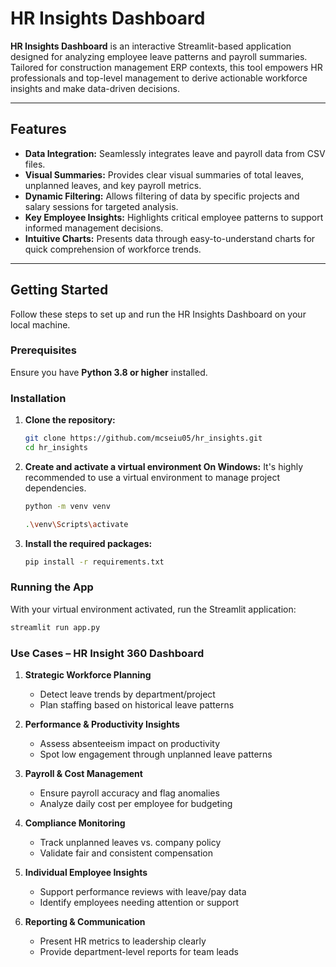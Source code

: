 # HR Insights Dashboard

**HR Insights Dashboard** is an interactive Streamlit-based application designed for analyzing employee leave patterns and payroll summaries. Tailored for construction management ERP contexts, this tool empowers HR professionals and top-level management to derive actionable workforce insights and make data-driven decisions.

---

## Features

* **Data Integration:** Seamlessly integrates leave and payroll data from CSV files.
* **Visual Summaries:** Provides clear visual summaries of total leaves, unplanned leaves, and key payroll metrics.
* **Dynamic Filtering:** Allows filtering of data by specific projects and salary sessions for targeted analysis.
* **Key Employee Insights:** Highlights critical employee patterns to support informed management decisions.
* **Intuitive Charts:** Presents data through easy-to-understand charts for quick comprehension of workforce trends.

---

## Getting Started

Follow these steps to set up and run the HR Insights Dashboard on your local machine.

### Prerequisites

Ensure you have **Python 3.8 or higher** installed.

### Installation

1.  **Clone the repository:**

    ```bash
    git clone https://github.com/mcseiu05/hr_insights.git
    cd hr_insights
    ```

2.  **Create and activate a virtual environment On Windows:**
    It's highly recommended to use a virtual environment to manage project dependencies.

    ```bash
    python -m venv venv
    ```

    ```bash
    .\venv\Scripts\activate
    ```

3.  **Install the required packages:**

    ```bash
    pip install -r requirements.txt
    ```

### Running the App

With your virtual environment activated, run the Streamlit application:

```bash
streamlit run app.py
 ```

### Use Cases – HR Insight 360 Dashboard
1. **Strategic Workforce Planning**

    * Detect leave trends by department/project
    * Plan staffing based on historical leave patterns

2. **Performance & Productivity Insights**

    * Assess absenteeism impact on productivity
    * Spot low engagement through unplanned leave patterns

3. **Payroll & Cost Management**

    * Ensure payroll accuracy and flag anomalies
    * Analyze daily cost per employee for budgeting

4. **Compliance Monitoring**

    * Track unplanned leaves vs. company policy
    * Validate fair and consistent compensation

5. **Individual Employee Insights**

    * Support performance reviews with leave/pay data
    * Identify employees needing attention or support

6. **Reporting & Communication**

    * Present HR metrics to leadership clearly
    * Provide department-level reports for team leads
